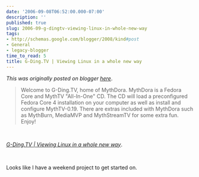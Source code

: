 ```yaml
---
date: '2006-09-08T06:52:00.000-07:00'
description: ''
published: true
slug: 2006-09-g-dingtv-viewing-linux-in-whole-new-way
tags:
- http://schemas.google.com/blogger/2008/kind#post
- General
- legacy-blogger
time_to_read: 5
title: G-Ding.TV | Viewing Linux in a whole new way
---
```


*This was originally posted on blogger [here](https://techshorts.blogspot.com/2006/09/g-dingtv-viewing-linux-in-whole-new-way.html)*.

<blockquote cite="http://g-ding.tv/">Welcome to G-Ding.TV, home of MythDora. MythDora is a Fedora Core and MythTV "All-In-One" CD. The CD will load a preconfigured Fedora Core 4 installation on your computer as well as install and configure MythTV-0.19. There are extras included with MythDora such as MythBurn, MediaMVP and MythStreamTV for some extra fun. Enjoy!</blockquote><br /><p class="citation"><cite cite="http://g-ding.tv/"><a href="http://g-ding.tv/">G-Ding.TV | Viewing Linux in a whole new way</a></cite>.</p><br /><p class="citation">Looks like I have a weekend project to get started on.</p>